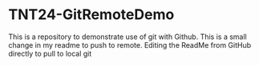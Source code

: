# TNT24-GitRemoteDemo
This is a repository to demonstrate use of git with Github.
This is a small change in my readme to push to remote.
Editing the ReadMe from GitHub directly to pull to local git
